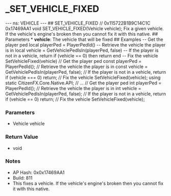 # _SET_VEHICLE_FIXED

--- ns: VEHICLE --- ## SET_VEHICLE_FIXED  // 0x115722B1B9C14C1C 0x17469AA1 void SET_VEHICLE_FIXED(Vehicle vehicle); Fix a given vehicle. If the vehicle's engine's broken then you cannot fix it with this native.  ## Parameters * **vehicle**: The vehicle that will be fixed  ## Examples -- Get the player ped local playerPed = PlayerPedId()  -- Retrieve the vehicle the player is in local vehicle = GetVehiclePedIsIn(playerPed, false)  -- If the player is not in a vehicle, return if (vehicle == 0) then return end  -- Fix the vehicle SetVehicleFixed(vehicle)  // Get the player ped const playerPed = PlayerPedId();  // Retrieve the vehicle the player is in const vehicle = GetVehiclePedIsIn(playerPed, false);  // If the player is not in a vehicle, return if (vehicle === 0) return;  // Fix the vehicle SetVehicleFixed(vehicle);  using static CitizenFX.Core.Native.API; // ...  // Get the player ped int playerPed = PlayerPedId();  // Retrieve the vehicle the player is in int vehicle = GetVehiclePedIsIn(playerPed, false);  // If the player is not in a vehicle, return if (vehicle == 0) return;  // Fix the vehicle SetVehicleFixed(vehicle);

### Parameters
* Vehicle vehicle

### Return Value
* void

### Notes
* AP Hash: 0x0x17469AA1
* Build: 811
* This fixes a vehicle.
If the vehicle's engine's broken then you cannot fix it with this native.

